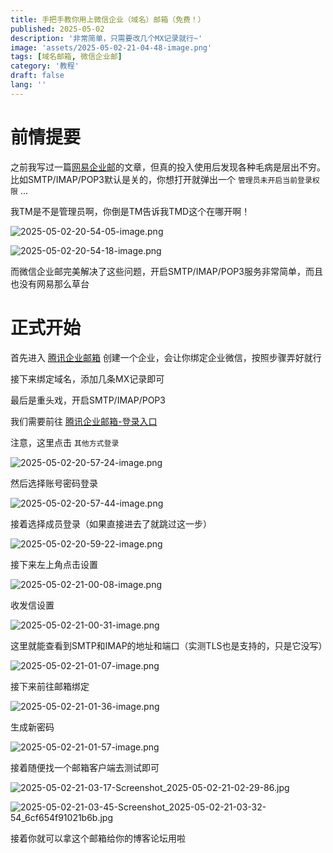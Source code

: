 ```yaml
---
title: 手把手教你用上微信企业（域名）邮箱（免费！）
published: 2025-05-02
description: '非常简单，只需要改几个MX记录就行~'
image: 'assets/2025-05-02-21-04-48-image.png'
tags: [域名邮箱, 微信企业邮]
category: '教程'
draft: false 
lang: ''
---
```


# 前情提要

之前我写过一篇[网易企业邮](/posts/163-free-domain-email/)的文章，但真的投入使用后发现各种毛病是层出不穷。比如SMTP/IMAP/POP3默认是关的，你想打开就弹出一个 `管理员未开启当前登录权限` ...

我TM是不是管理员啊，你倒是TM告诉我TMD这个在哪开啊！

![2025-05-02-20-54-05-image.png](https://r2.072103.xyz/fuwari-blog/img/2025-05-02-20-54-05-image.png)

![2025-05-02-20-54-18-image.png](https://r2.072103.xyz/fuwari-blog/img/2025-05-02-20-54-18-image.png)

而微信企业邮完美解决了这些问题，开启SMTP/IMAP/POP3服务非常简单，而且也没有网易那么草台

# 正式开始

首先进入 [腾讯企业邮箱](https://work.weixin.qq.com/mail/) 创建一个企业，会让你绑定企业微信，按照步骤弄好就行

接下来绑定域名，添加几条MX记录即可

最后是重头戏，开启SMTP/IMAP/POP3

我们需要前往 [腾讯企业邮箱-登录入口](https://exmail.qq.com/login)

注意，这里点击 `其他方式登录`

![2025-05-02-20-57-24-image.png](https://r2.072103.xyz/fuwari-blog/img/2025-05-02-20-57-24-image.png)

然后选择账号密码登录

![2025-05-02-20-57-44-image.png](https://r2.072103.xyz/fuwari-blog/img/2025-05-02-20-57-44-image.png)

接着选择成员登录（如果直接进去了就跳过这一步）

![2025-05-02-20-59-22-image.png](https://r2.072103.xyz/fuwari-blog/img/2025-05-02-20-59-22-image.png)

接下来左上角点击设置

![2025-05-02-21-00-08-image.png](https://r2.072103.xyz/fuwari-blog/img/2025-05-02-21-00-08-image.png)

收发信设置

![2025-05-02-21-00-31-image.png](https://r2.072103.xyz/fuwari-blog/img/2025-05-02-21-00-31-image.png)

这里就能查看到SMTP和IMAP的地址和端口（实测TLS也是支持的，只是它没写）

![2025-05-02-21-01-07-image.png](https://r2.072103.xyz/fuwari-blog/img/2025-05-02-21-01-07-image.png)

接下来前往邮箱绑定

![2025-05-02-21-01-36-image.png](https://r2.072103.xyz/fuwari-blog/img/2025-05-02-21-01-36-image.png)

生成新密码

![2025-05-02-21-01-57-image.png](https://r2.072103.xyz/fuwari-blog/img/2025-05-02-21-01-57-image.png)

接着随便找一个邮箱客户端去测试即可

![2025-05-02-21-03-17-Screenshot_2025-05-02-21-02-29-86.jpg](https://r2.072103.xyz/fuwari-blog/img/2025-05-02-21-03-17-Screenshot_2025-05-02-21-02-29-86.jpg)

![2025-05-02-21-03-45-Screenshot_2025-05-02-21-03-32-54_6cf654f91021b6b.jpg](https://r2.072103.xyz/fuwari-blog/img/2025-05-02-21-03-45-Screenshot_2025-05-02-21-03-32-54_6cf654f91021b6b.jpg)

接着你就可以拿这个邮箱给你的博客论坛用啦